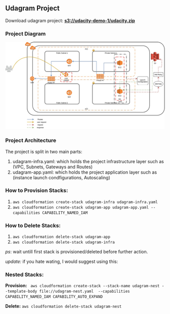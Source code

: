 ## Udagram Project

Download udagram project: **[s3://udacity-demo-1/udacity.zip](s3://udacity-demo-1/udacity.zip)**

### Project Diagram
![alt text](https://github.com/deyaa-m/CloudformationHAproject/blob/master/udacity-iac.jpg)
### Project Architecture
The project is split in two main parts:
1. udagram-infra.yaml: which holds the project infrastructure layer such as (VPC, Subnets, Gateways and Routes)
2. udagram-app.yaml: which holds the project application layer such as (instance launch condfigurations, Autoscaling)

### How to Provision Stacks:
1. ```aws cloudformation create-stack udagram-infra udagram-infra.yaml```  
2. ```aws cloudformation create-stack udagram-app udagram-app.yaml --capabilities CAPABILITY_NAMED_IAM```

### How to Delete Stacks:
1. ```aws cloudformation delete-stack udagram-app```
2. ```aws cloudformation delete-stack udagram-infra```

*ps*: wait untill first stack is provisioned/deleted before further action.

*update:* if you hate wating, I would suggest using this:

### Nested Stacks:

**Provision:**  ``` aws cloudformation create-stack --stack-name udagram-nest --template-body file://udagram-nest.yaml  --capabilities CAPABILITY_NAMED_IAM CAPABILITY_AUTO_EXPAND```

**Delete:** ```aws cloudformation delete-stack udagram-nest```
